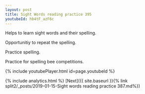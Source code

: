 ```yaml
---
layout: post
title: Sight Words reading practice 395
youtubeId: hb4tF_azF6c
---
```

 
 
Helps to learn sight words and their spelling.

Opportunitiy to repeat the spelling. 

Practice spelling. 
 
Practice for spelling bee competitions. 
 
{% include youtubePlayer.html id=page.youtubeId %}
 
 
{% include analytics.html %} 
[Next]({{ site.baseurl }}{% link  split2/_posts/2019-01-15-Sight words reading practice 387.md%})
 
